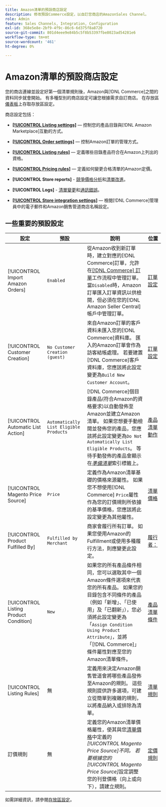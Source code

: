 ```yaml
---
title: Amazon清單的預設商店設定
description: 修改預設Commerce設定，以自訂您商店的AmazonSales Channel。
role: Admin
feature: Sales Channels, Integration, Configuration
exl-id: 368e5e8e-2bf9-4f9c-86c6-6d375f8a8720
source-git-commit: 801d4eee9e84b5c5f8b53397fbe8023ad54281e6
workflow-type: tm+mt
source-wordcount: '461'
ht-degree: 0%

---
```


# Amazon清單的預設商店設定

您的商店連線並設定好第一個清單規則後，Amazon與[!DNL Commerce]之間的資料同步就會開始。 有多種型別的商店設定可讓您根據需求自訂商店。 在存放區[儀表板](./amazon-store-dashboard.md)上存取存放區設定。

商店設定包括：

- [**[!UICONTROL Listing settings]**](./listing-settings.md) — 控制您的產品目錄與[!DNL Amazon Marketplace]互動的方式。

- [**[!UICONTROL Order settings]**](./order-settings.md) — 控制Amazon訂單的管理方式。

- [**[!UICONTROL Listing rules]**](./listing-rules.md) — 定義哪些目錄產品符合在Amazon上列出的資格。

- [**[!UICONTROL Pricing rules]**](./pricing-products.md) — 定義如何變更合格清單的Amazon定價。

- **[!UICONTROL Store reports]** - [競爭價格分析](./competitive-price-analysis.md)和[清單改進](./listing-improvements.md)。

- **[!UICONTROL Logs]** - [清單變更](./listing-changes-log.md)和[通訊錯誤](./communication-errors-log.md)。

- [**[!UICONTROL Store integration settings]**](./store-integration-settings.md) — 檢閱[!DNL Commerce]管理員中的電子郵件和Amazon銷售管道商店名稱設定。

## 一些重要的預設設定

| 設定 | 預設 | 說明 | 位置 |
|----------------------------------------|----------------------------------------|----------------------------------------------------------------------------------------------------------------------------------------------------------------------------------------------------------------------------------------------------------------------------------------------------------------------------------------------------------------------------------------------------------------------|-------------------------------------------------------------|
| [!UICONTROL Import Amazon Orders] | `Enabled` | 從Amazon收到新訂單時，建立對應的[!DNL Commerce]訂單，允許在[[!DNL Commerce] 訂單](https://experienceleague.adobe.com/docs/commerce-admin/stores-sales/order-management/orders/orders.html)工作流程中管理訂單。 當`Disabled`時，Amazon訂單匯入訂單資訊以供檢閱，但必須在您的[!DNL Amazon Seller Central]帳戶中管理訂單。 | [訂單設定](./order-settings.md) |
| [!UICONTROL Customer Creation] | `No Customer Creation (guest)` | 來自Amazon訂單的客戶資料未匯入您的[!DNL Commerce]資料庫。 匯入的Amazon訂單會作為訪客結帳處理。 若要建置[!DNL Commerce]客戶資料庫，您應該將此設定變更為`Build New Customer Account`。 | [訂單設定](./order-settings.md) |
| [!UICONTROL Automatic List Action] | `Automatically List Eligible Products` | [!DNL Commerce]個目錄產品(符合Amazon的資格要求)以自動發佈至Amazon並建立Amazon清單。 如果您想要手動檢閱並發佈您的產品，您應該將此設定變更為`Do Not Automatically List Eligible Products`。 等待手動發佈的產品會顯示在&#x200B;[_準備清單_](./ready-to-list.md)&#x200B;索引標籤上。 | [產品清單動作](./product-listing-actions.md) |
| [!UICONTROL Magento Price Source] | `Price` | 定義作為Amazon清單基礎的價格來源屬性。 如果您不想使用[!DNL Commerce] `Price`屬性作為您的訂價規則所依據的基準價格，您應該將此設定變更為其他屬性。 | [清單價格](./listing-price.md) |
| [!UICONTROL Product Fulfilled By] | `Fulfilled by Merchant` | 商家會履行所有訂單。 如果您使用Amazon的Fulfillment或使用多種履行方法，則應變更此設定。 | [履行者：](./listing-price.md) |
| [!UICONTROL Listing Product Condition] | `New` | 如果您的所有產品條件相同，您可以選取其中一個Amazon條件選項來代表您的所有產品。 如果您的目錄包含不同條件的產品（例如「新增」、「已使用」及「已翻新」），您必須將此設定變更為「`Assign Condition Using Product Attribute`」，並將「[!DNL Commerce]」條件屬性對應至您的Amazon清單條件。 | [產品清單條件](./product-listing-condition.md) |
| [!UICONTROL Listing Rules] | 無 | 定義用來決定Amazon銷售管道會將哪些產品發佈至Amazon的規則。 這些規則提供許多選項，可建立從簡單到複雜的規則，以將產品納入或排除為清單。 | [清單規則](./listing-rules.md) |
| 訂價規則 | 無 | 定義您的Amazon清單價格屬性，使其與您[清單價格](./listing-price.md)中定義的&#x200B;_[!UICONTROL Magento Price Source]_不同。 若要根據您的_[!UICONTROL Magento Price Source]_&#x200B;設定調整您的刊登價格（向上或向下），請建立規則。 | [定價規則](./pricing-products.md) |

如需詳細資訊，請參閱[存放區設定](./ob-store-review.md)。
